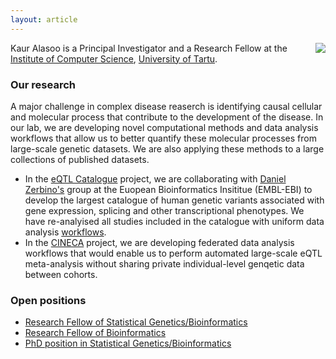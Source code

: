 ```yaml
---
layout: article
---
```


<img style="float: right;" src="https://kauralasoo.github.io/assets/picture.jpeg">

Kaur Alasoo is a Principal Investigator and a Research Fellow at the [Institute of Computer Science](https://www.cs.ut.ee/en), [University of Tartu](https://www.ut.ee/en). 

### Our research
A major challenge in complex disease reaserch is identifying causal cellular and molecular process that contribute to the development of the disease. In our lab, we are developing novel computational methods and data analysis workflows that allow us to better quantify these molecular processes from large-scale genetic datasets. We are also applying these methods to a large collections of published datasets.

* In the [eQTL Catalogue](https://www.ebi.ac.uk/eqtl/) project, we are collaborating with [Daniel Zerbino's](https://www.ebi.ac.uk/about/people/daniel-zerbino) group at the Euopean Bioinformatics Insititue (EMBL-EBI) to develop the largest catalogue of human genetic variants associated with gene expression, splicing and other transcriptional phenotypes. We have re-analyised all studies included in the catalogue with uniform data analysis [workflows](https://kauralasoo.github.io/software.html).
* In the [CINECA](https://www.cineca-project.eu/) project, we are developing federated data analysis workflows that would enable us to perform automated large-scale eQTL meta-analysis without sharing private individual-level genqetic data between cohorts.


### Open positions

* [Research Fellow of Statistical Genetics/Bioinformatics](https://www.ut.ee/en/welcome/job-offer/research-fellow-statistical-genetics-and-bioinformatics-0)
* [Research Fellow of Bioinformatics](https://www.ut.ee/en/welcome/job-offer/research-fellow-bioinformatics-3)
* [PhD position in Statistical Genetics/Bioinformatics](https://www.ut.ee/en/phd-computer-science)
